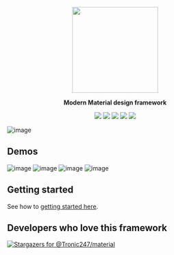 <p align="center"><img src="https://material.tronic247.com/logo.svg" height="200"/></p>
<p align="center"><b>Modern Material design framework</b></p>
<p align="center"><img src="https://img.shields.io/github/stars/tronic247/material?style=flat-square"/>
<img src="https://img.shields.io/github/last-commit/tronic247/material?style=flat-square"/>
<img src="https://img.shields.io/github/issues/tronic247/material?style=flat-square"/>
<img src="https://img.shields.io/badge/Tronic247-Product-%23e41c26"/>  
  <a href="https://discord.gg/Xusx5WFwMH"> <img src="https://img.shields.io/discord/868761454914981941.svg?label=&logo=discord&logoColor=ffffff&color=7389D8&labelColor=6A7EC2"/> </a>
</p>

![image](https://user-images.githubusercontent.com/76736580/147639923-74dba5fd-3c44-45d3-a6f6-c2571f63c5cf.png)

## Demos
![image](https://user-images.githubusercontent.com/76736580/147640000-94d6ec43-57fd-4d0c-a90c-b2d202900c97.png)
![image](https://user-images.githubusercontent.com/76736580/147640014-75e0b35a-e59f-4fbd-80fb-bd6daa2eeee9.png)
![image](https://user-images.githubusercontent.com/76736580/147640039-f7b55b86-3edb-43e2-a1e3-344b20355cee.png)
![image](https://user-images.githubusercontent.com/76736580/147640082-1fac5957-f860-408b-9131-fb1be7da27c7.png)


## Getting started
See how to [getting started here](https://material.pages.dev/getting-started).

## Developers who love this framework
[![Stargazers for @Tronic247/material](https://reporoster.com/stars/notext/Tronic247/material)](https://github.com/Tronic247/material/stargazers)


